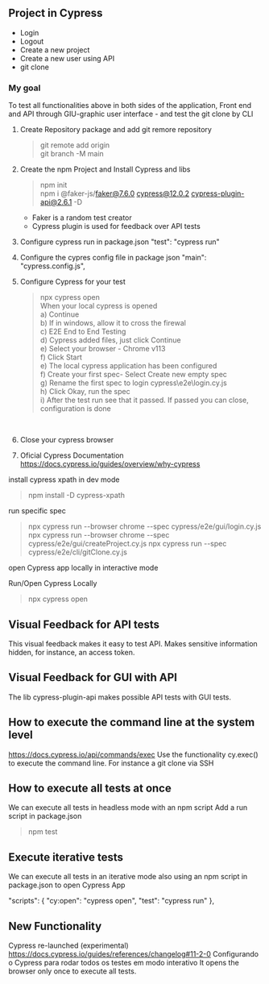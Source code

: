 ## Project in Cypress<br>

- Login<br>
- Logout<br>
- Create a new project<br>
- Create a new user using API<br>
- git clone<br>

### My goal

To test all functionalities above in both sides of the application, Front end and API through GIU-graphic user interface - and test the git clone by CLI

1. Create Repository package and add git remore repository<br>

   > git remote add origin <link of github created><br>
   > git branch -M main<br>

2. Create the npm Project and Install Cypress and libs

   > npm init<br>
   > npm i @faker-js/faker@7.6.0 cypress@12.0.2 cypress-plugin-api@2.6.1 -D<br>

   - Faker is a random test creator<br>
   - Cypress plugin is used for feedback over API tests<br>

3. Configure cypress run in package.json
   "test": "cypress run"
   
4. Configure the cypres config file in package json
   "main": "cypress.config.js",<br>
   
5. Configure Cypress for your test
   > npx cypress open<br>
   > When your local cypress is opened<br>
   > a) Continue<br>
   > b) If in windows, allow it to cross the firewal<br>
   > c) E2E End to End Testing<br>
   > d) Cypress added files, just click Continue<br>
   > e) Select your browser - Chrome v113<br>
   > f) Click Start<br>
   > e) The local cypress application has been configured<br>
   > f) Create your first spec- Select Create new empty spec<br>
   > g) Rename the first spec to login cypress\e2e\login.cy.js<br>
   > h) Click Okay, run the spec<br>
   > i) After the test run see that it passed. If passed you can close, configuration is done<br>
   <br>
   
6. Close your cypress browser

7. Oficial Cypress Documentation
   https://docs.cypress.io/guides/overview/why-cypress


install cypress xpath in dev mode

> npm install -D cypress-xpath

run specific spec

> npx cypress run --browser chrome --spec cypress/e2e/gui/login.cy.js
> npx cypress run --browser chrome --spec cypress/e2e/gui/createProject.cy.js
> npx cypress run --spec cypress/e2e/cli/gitClone.cy.js

open Cypress app locally in interactive mode

Run/Open Cypress Locally

> npx cypress open

## Visual Feedback for API tests

This visual feedback makes it easy to test API. Makes sensitive information hidden, for instance, an access token.

## Visual Feedback for GUI with API

The lib cypress-plugin-api makes possible API tests with GUI tests.

## How to execute the command line at the system level

https://docs.cypress.io/api/commands/exec
Use the functionality cy.exec() to execute the command line. For instance a git clone via SSH

## How to execute all tests at once

We can execute all tests in headless mode with an npm script
Add a run script in package.json

> npm test

## Execute iterative tests

We can execute all tests in an iterative mode also using an npm script in package.json to open Cypress App

"scripts": {
"cy:open": "cypress open",
"test": "cypress run"
},

## New Functionality

Cypress re-launched (experimental) https://docs.cypress.io/guides/references/changelog#11-2-0
Configurando o Cypress para rodar todos os testes em modo interativo
It opens the browser only once to execute all tests.
